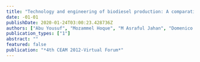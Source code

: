 ```yaml
---
title: "Technology and engineering of biodiesel production: A comparative study between microalgae and other non-photosynthetic oleaginous microbes"
date: -01-01
publishDate: 2020-01-24T03:00:23.428736Z
authors: ["Abu Yousuf", "Mozammel Hoque", "M Asraful Jahan", "Domenico Pirozzi"]
publication_types: ["1"]
abstract: ""
featured: false
publication: "*4th CEAM 2012-Virtual Forum*"
---
```



